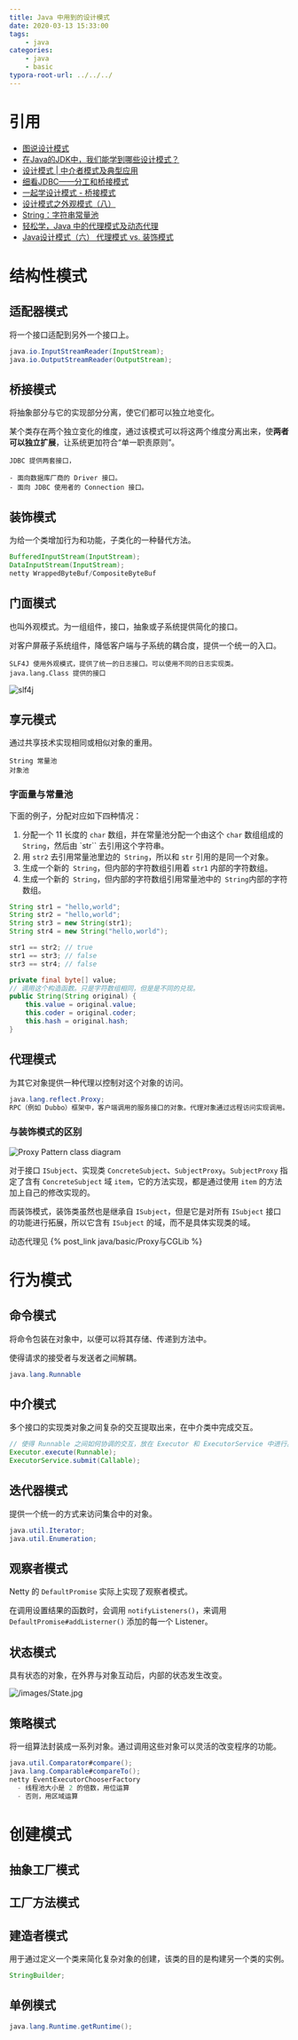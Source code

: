 ```yaml
---
title: Java 中用到的设计模式
date: 2020-03-13 15:33:00
tags:
	- java
categories:
	- java
	- basic
typora-root-url: ../../../
---
```


# 引用

- [图说设计模式](https://design-patterns.readthedocs.io/zh_CN/latest/index.html)
- [在Java的JDK中，我们能学到哪些设计模式？](https://zhuanlan.zhihu.com/p/64062500)
- [设计模式 | 中介者模式及典型应用](https://juejin.im/post/5bd275dc51882529290fe2c5)
- [细看JDBC——分工和桥接模式](https://www.unclewang.info/learn/java/771/)
- [一起学设计模式 - 桥接模式](https://segmentfault.com/a/1190000011931181)
- [设计模式之外观模式（八）](https://www.jianshu.com/p/6f227102858c)
- [String：字符串常量池](https://segmentfault.com/a/1190000009888357)
- [轻松学，Java 中的代理模式及动态代理](https://blog.csdn.net/briblue/article/details/73928350)
- [Java设计模式（六） 代理模式 vs. 装饰模式](http://www.jasongj.com/design_pattern/proxy_decorator/)

# 结构性模式

## 适配器模式

将一个接口适配到另外一个接口上。

```java
java.io.InputStreamReader(InputStream);
java.io.OutputStreamReader(OutputStream);
```

## 桥接模式

将抽象部分与它的实现部分分离，使它们都可以独立地变化。

某个类存在两个独立变化的维度，通过该模式可以将这两个维度分离出来，使**两者可以独立扩展**，让系统更加符合“单一职责原则”。

```
JDBC 提供两套接口，

- 面向数据库厂商的 Driver 接口。
- 面向 JDBC 使用者的 Connection 接口。
```

## 装饰模式

为给一个类增加行为和功能，子类化的一种替代方法。

```java
BufferedInputStream(InputStream);
DataInputStream(InputStream);
netty WrappedByteBuf/CompositeByteBuf
```

## 门面模式

也叫外观模式。为一组组件，接口，抽象或子系统提供简化的接口。

对客户屏蔽子系统组件，降低客户端与子系统的耦合度，提供一个统一的入口。

```
SLF4J 使用外观模式，提供了统一的日志接口。可以使用不同的日志实现类。
java.lang.Class 提供的接口
```

![slf4j](/images/slf4j.png)

## 享元模式

通过共享技术实现相同或相似对象的重用。

```
String 常量池
对象池
```

### 字面量与常量池

下面的例子，分配对应如下四种情况：

1. 分配一个 11 长度的 `char` 数组，并在常量池分配一个由这个 `char` 数组组成的` String`，然后由 `str`` 去引用这个字符串。
2. 用 `str2` 去引用常量池里边的` String`，所以和 `str` 引用的是同一个对象。
3. 生成一个新的` String`，但内部的字符数组引用着 `str1` 内部的字符数组。
4. 生成一个新的` String`，但内部的字符数组引用常量池中的` String`内部的字符数组。

```java
String str1 = "hello,world";
String str2 = "hello,world";
String str3 = new String(str1);
String str4 = new String("hello,world");

str1 == str2; // true
str1 == str3; // false
str3 == str4; // false
```

```java
private final byte[] value;
// 调用这个构造函数。只是字符数组相同，但是是不同的兑现。
public String(String original) {
    this.value = original.value;
    this.coder = original.coder;
    this.hash = original.hash;
}
```

## 代理模式

为其它对象提供一种代理以控制对这个对象的访问。

```java
java.lang.reflect.Proxy;
RPC（例如 Dubbo）框架中，客户端调用的服务接口的对象。代理对象通过远程访问实现调用。
```

### 与装饰模式的区别

![Proxy Pattern class diagram](/images/ProxyPattern.png)

对于接口 `ISubject`、实现类 `ConcreteSubject`、`SubjectProxy`。`SubjectProxy` 指定了含有 `ConcreteSubject` 域 `item`，它的方法实现，都是通过使用 `item` 的方法加上自己的修改实现的。

而装饰模式，装饰类虽然也是继承自 `ISubject`，但是它是对所有 `ISubject` 接口的功能进行拓展，所以它含有 `ISubject` 的域，而不是具体实现类的域。

动态代理见 {% post_link java/basic/Proxy与CGLib  %}

# 行为模式

## 命令模式

将命令包装在对象中，以便可以将其存储、传递到方法中。

使得请求的接受者与发送者之间解耦。

```java
java.lang.Runnable
```

## 中介模式

多个接口的实现类对象之间复杂的交互提取出来，在中介类中完成交互。

```java
// 使得 Runnable 之间如何协调的交互，放在 Executor 和 ExecutorService 中进行。
Executor.execute(Runnable);
ExecutorService.submit(Callable);
```

## 迭代器模式

提供一个统一的方式来访问集合中的对象。

```java
java.util.Iterator;
java.util.Enumeration;
```

## 观察者模式

Netty 的 `DefaultPromise` 实际上实现了观察者模式。

在调用设置结果的函数时，会调用 `notifyListeners()`，来调用 `DefaultPromise#addListerner()` 添加的每一个 Listener。

## 状态模式

具有状态的对象，在外界与对象互动后，内部的状态发生改变。

![/images/State.jpg](/images/State.jpg)

## 策略模式

将一组算法封装成一系列对象。通过调用这些对象可以灵活的改变程序的功能。

```java
java.util.Comparator#compare();
java.lang.Comparable#compareTo();
netty EventExecutorChooserFactory
  - 线程池大小是 2 的倍数，用位运算
  - 否则，用区域运算
```

# 创建模式

## 抽象工厂模式

## 工厂方法模式

## 建造者模式

用于通过定义一个类来简化复杂对象的创建，该类的目的是构建另一个类的实例。

```java
StringBuilder;
```

## 单例模式

```java
java.lang.Runtime.getRuntime();
```

